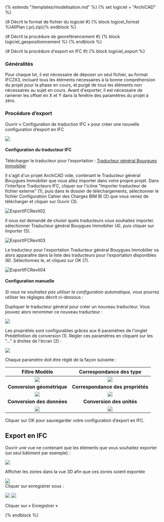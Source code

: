 {% extends "/templates/modelisation.md" %}
{% set logiciel = "ArchiCAD" %}

{# Décrit le format de fichier du logiciel #}
{% block logicel_format %}AllPlan (.prj.zip){% endblock %}

{# Décrit la procédure de georeférencement #}
{% block logiciel_geopositionnement %}
{% endblock %}

{# Décrit la procédure d'export en IFC #}
{% block logiciel_export %}

### Généralités

Pour chaque lot, il est nécessaire de déposer un seul fichier, au format IFC2X3, incluant tous les éléments nécessaires à la bonne compréhension du projet pour la phase en cours, et purgé de tous les éléments non nécessaires au sujet en cours.
Avant d'exporter, il est nécessaire de ramener les offset en X et Y dans la fenêtre des paramètres du projet à zéro.

### Procédure d’export

Ouvrir « Configuration de traduction IFC » pour créer une nouvelle configuration d’export en IFC

![](/02_Modelisation/00_communs/images/export-archicad/ExportIFCArchicad.PNG)

#### Configuration du traducteur IFC

Télécharger le traducteur pour l'exportation  : [Traducteur général Bouygues Immobilier](https://github.com/BIM-Bouygues-Immobilier/BIM-Execution-Plan/blob/master/templates/softwares/Traducteur%20g%C3%A9n%C3%A9ral%20Bouygues%20Immobilier.tpl?raw=true)

Il s'agit d'un projet ArchiCAD vide, contenant le Traducteur général Bouygues Immobilier que vous allez importer dans votre propre projet.
Dans l'interface Traducteurs IFC, cliquer sur l'icône "Importer traducteur de fichier externe" (1), puis dans le dossier de téléchargements, sélectionner le fichier Configuration Cahier des Charges BIM BI (2) que vous venez de télécharger et cliquer sur Ouvrir (3).

![ExportIFCRevit02](/02_Modelisation/00_communs/images/export-archicad/ExportIFCArchicad02.PNG)

Il vous est demandé de choisir quels traducteurs vous souhaitez importer. sélectionner Traducteur général Bouygues Immobilier (4), puis cliquer sur Importer (5).

![ExportIFCRevit03](/02_Modelisation/00_communs/images/export-archicad/ExportIFCArchicad03.PNG)

Le traducteur pour l'exportation Traducteur général Bouygues Immobilier va alors apparaître dans la liste des traducteurs pour l'exportation disponibles (6). Sélectionnez le, et cliquez sur OK (7).

![ExportIFCRevit04](/02_Modelisation/00_communs/images/export-archicad/ExportIFCArchicad04.PNG)

#### Configuration manuelle

_Si vous ne souhaitez pas utiliser la configuration automatique,_ vous pourrez utiliser les réglages décrit ci-dessous :

Dupliquer le traducteur général pour créer un nouveau traducteur. Vous pouvez alors renommer ce nouveau traducteur :

![](/02_Modelisation/00_communs/images/export-archicad/ExportIFCArchicad0.PNG)

Les propriétés sont configurables grâces aux 6 paramètres de l'onglet Prédéfinition de conversion (1). Régler ces paramètres en cliquant sur les "..." à droites de l'écran (2)  :

![](/02_Modelisation/00_communs/images/export-archicad/ExportIFCArchicad1.PNG)

Chaque paramètre doit être réglé de la façon suivante :

|**Filtre Modèle**|**Correspondance des type**|
| :---: | :---: |
| ![](/02_Modelisation/00_communs/images/export-archicad/ExportIFCArchicad2.PNG)| ![](/02_Modelisation/00_communs/images/export-archicad/ExportIFCArchicad3.PNG)|
|**Conversion géométrique**|**Correspondance des propriétés**|
|![](/02_Modelisation/00_communs/images/export-archicad/ExportIFCArchicad4.PNG)|![](/02_Modelisation/00_communs/images/export-archicad/ExportIFCArchicad5.PNG)|
|**Conversion des données**|**Conversion des unités**|
|![](/02_Modelisation/00_communs/images/export-archicad/ExportIFCArchicad6.PNG)|![](/02_Modelisation/00_communs/images/export-archicad/ExportIFCArchicad7.PNG)|

Cliquer sur OK pour sauvegarder votre configuration d’export en IFC.

## Export en IFC

Ouvrir une vue ne contenant que les éléments que vous souhaitez exporter \(un seul bâtiment par exemple\) :

![](/02_Modelisation/00_communs/images/export-archicad/ARCHICAD_06.PNG)

Afficher les zones dans la vue 3D afin que ces zones soient exportée

![](/02_Modelisation/00_communs/images/export-archicad/ARCHICAD_07.PNG)   
Cliquer sur enregistrer sous :

![](/02_Modelisation/00_communs/images/export-archicad/ARCHICAD_08.png)
![](/02_Modelisation/00_communs/images/export-archicad/ARCHICAD_09.PNG)

Cliquer sur « Enregistrer »

{% endblock %}